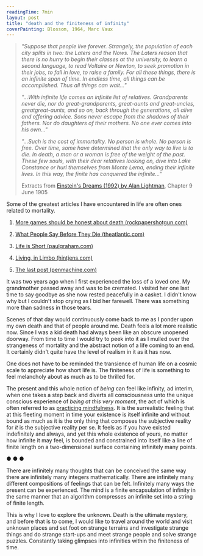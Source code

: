 ```yaml
---
readingTime: 7min
layout: post
title: "death and the finiteness of infinity"
coverPainting: Blossom, 1964, Marc Vaux
---
```

>
><i>"Suppose that people live forever. Strangely, the population of each city splits in two: the Laters and the Nows. The Laters reason that there is no hurry to begin their classes at the university, to learn a second language, to read Voltaire or Newton, to seek promotion in their jobs, to fall in love, to raise a family. For all these things, there is an infinite span of time. In endless time, all things can be accomplished. Thus all things can wait..."</i>
>
><i>"...With infinite life comes an infinite list of relatives. Grandparents never die, nor do great-grandparents, great-aunts and great-uncles, greatgreat-aunts, and so on, back through the generations, all alive and offering advice. Sons never escape from the shadows of their fathers. Nor do daughters of their mothers. No one ever comes into his own..."</i>
>
><i>"...Such is the cost of immortality. No person is whole. No person is free. Over time, some have determined that the only way to live is to die. In death, a man or a woman is free of the weight of the past. These few souls, with their dear relatives looking on, dive into Lake Constance or hurl themselves from Monte Lema, ending their infinite lives. In this way, the finite has conquered the infinite..."</i>
>
>
>Extracts from [Einstein's Dreams (1992) by Alan Lightman](https://en.wikipedia.org/wiki/Einstein%27s_Dreams), Chapter 9 June 1905

Some of the greatest articles I have encountered in life are often ones related to mortality.

1. <a href="https://www.rockpapershotgun.com/2018/12/28/more-games-should-be-truly-honest-about-death/" target="_blank">More games should be honest about death (rockpapershotgun.com)</a>

2. <a href="https://www.theatlantic.com/family/archive/2019/01/how-do-people-communicate-before-death/580303/" target="_blank">What People Say Before They Die (theatlantic.com)</a>

3. <a href="http://www.paulgraham.com/vb.html" target="_blank">Life is Short (paulgraham.com)</a>

4. <a href="http://hintjens.com/blog:121" target="_blank">Living, in Limbo (hintjens.com)</a>

5. <a href="http://www.penmachine.com/2011/05/the-last-post" target="_blank">The last post (penmachine.com)</a>

It was two years ago when I first experienced the loss of a loved one. My grandmother passed away and was to be cremated. I visited her one last time to say goodbye as she now rested peacefully in a casket. I didn't know why but I couldn't stop crying as I bid her farewell. There was something more than sadness in those tears.

Scenes of that day would continuously come back to me as I ponder upon my own death and that of people around me. Death feels a lot more realistic now. Since I was a kid death had always been like an obscure unopened doorway. From time to time I would try to peek into it as I mulled over the strangeness of mortality and the abstract notion of a life coming to an end. It certainly didn't quite have the level of realism in it as it has now.

One does not have to be reminded the transience of human life on a cosmic scale to appreciate how short life is. The finiteness of life is something to feel melancholy about as much as to be thrilled for.

The present and this whole notion of _being_ can feel like infinity, ad interim, when one takes a step back and diverts all consciousness unto the unique conscious experience of _being at this very moment_, the act of which is often referred to as [practicing mindfulness](https://www.audible.com/pd/The-Science-of-Mindfulness-Audiobook/B00MEQRUG0). It is the surrealistic feeling that at this fleeting moment in time your existence is itself infinite and without bound as much as it is the only thing that composes the subjective reality for _it_ is the subjective reality per se. It feels as if you have existed indefinitely and always, and yet this whole existence of yours, no matter how infinite it may feel, is bounded and constrained into itself like a line of finite length on a two-dimensional surface containing infinitely many points.

<p class="text-center"> ● ● ● </p>

There are infinitely many thoughts that can be conceived the same way there are infinitely many integers mathematically. There are infinitely many different compositions of feelings that can be felt. Infinitely many ways the present can be experienced. The mind is a finite encapsulation of infinity in the same manner that an algorithm compresses an infinite set into a string of finite length.

This is why I love to explore the unknown. Death is the ultimate mystery, and before that is to come, I would like to travel around the world and visit unknown places and set foot on strange terrains and investigate strange things and do strange start-ups and meet strange people and solve strange puzzles. Constantly taking glimpses into infinities within the finiteness of time.

